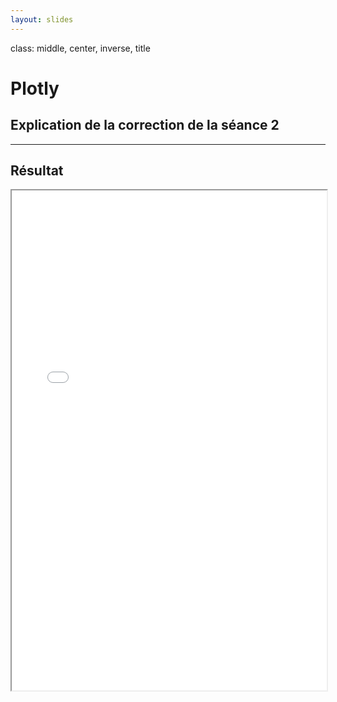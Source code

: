 ```yaml
---
layout: slides
---
```


class: middle, center, inverse, title
# Plotly

## Explication de la correction de la séance 2

---
## Résultat

<iframe src="seance2/seance2-demande.html"
        style="width: 100%;min-height: 800px;">
</iframe>